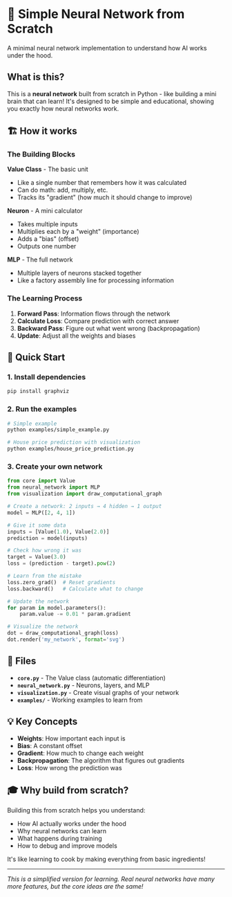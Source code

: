 # 🧠 Simple Neural Network from Scratch

A minimal neural network implementation to understand how AI works under the hood.

## What is this?

This is a **neural network** built from scratch in Python - like building a mini brain that can learn! It's designed to be simple and educational, showing you exactly how neural networks work.

## 🏗️ How it works

### The Building Blocks

**Value Class** - The basic unit
- Like a single number that remembers how it was calculated
- Can do math: add, multiply, etc.
- Tracks its "gradient" (how much it should change to improve)

**Neuron** - A mini calculator
- Takes multiple inputs
- Multiplies each by a "weight" (importance)
- Adds a "bias" (offset)
- Outputs one number

**MLP** - The full network
- Multiple layers of neurons stacked together
- Like a factory assembly line for processing information

### The Learning Process

1. **Forward Pass**: Information flows through the network
2. **Calculate Loss**: Compare prediction with correct answer
3. **Backward Pass**: Figure out what went wrong (backpropagation)
4. **Update**: Adjust all the weights and biases

## 🚀 Quick Start

### 1. Install dependencies
```bash
pip install graphviz
```

### 2. Run the examples
```bash
# Simple example
python examples/simple_example.py

# House price prediction with visualization
python examples/house_price_prediction.py
```

### 3. Create your own network
```python
from core import Value
from neural_network import MLP
from visualization import draw_computational_graph

# Create a network: 2 inputs → 4 hidden → 1 output
model = MLP([2, 4, 1])

# Give it some data
inputs = [Value(1.0), Value(2.0)]
prediction = model(inputs)

# Check how wrong it was
target = Value(3.0)
loss = (prediction - target).pow(2)

# Learn from the mistake
loss.zero_grad()  # Reset gradients
loss.backward()   # Calculate what to change

# Update the network
for param in model.parameters():
    param.value -= 0.01 * param.gradient

# Visualize the network
dot = draw_computational_graph(loss)
dot.render('my_network', format='svg')
```

## 📁 Files

- **`core.py`** - The Value class (automatic differentiation)
- **`neural_network.py`** - Neurons, layers, and MLP
- **`visualization.py`** - Create visual graphs of your network
- **`examples/`** - Working examples to learn from

## 💡 Key Concepts

- **Weights**: How important each input is
- **Bias**: A constant offset
- **Gradient**: How much to change each weight
- **Backpropagation**: The algorithm that figures out gradients
- **Loss**: How wrong the prediction was

## 🎓 Why build from scratch?

Building this from scratch helps you understand:
- How AI actually works under the hood
- Why neural networks can learn
- What happens during training
- How to debug and improve models

It's like learning to cook by making everything from basic ingredients!

---

*This is a simplified version for learning. Real neural networks have many more features, but the core ideas are the same!*